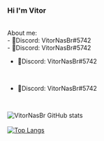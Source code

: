 ### Hi I'm Vitor

<br/>
About me:
<br/>
- 🧾Discord: VitorNasBr#5742
<br/>
- 🧾Discord: VitorNasBr#5742
<br/>

- 🧾Discord: VitorNasBr#5742

<br/>

- 🧾Discord: VitorNasBr#5742


<br/>

![VitorNasBr GitHub stats](https://github-readme-stats.vercel.app/api?username=VitorNasBr&show_icons=true&theme=dark) <br /><br /> 
[![Top Langs](https://github-readme-stats.vercel.app/api/top-langs/?username=VitorNasBr&langs_count=8&theme=dark)](https://github.com/anuraghazra/github-readme-stats)

